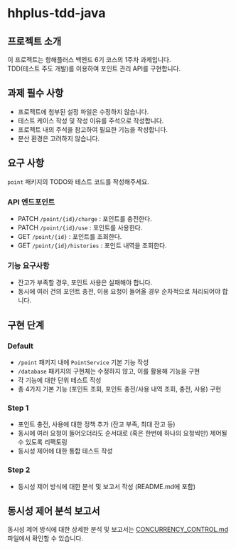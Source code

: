 # hhplus-tdd-java

## 프로젝트 소개
이 프로젝트는 항해플러스 백엔드 6기 코스의 1주차 과제입니다.   
TDD(테스트 주도 개발)를 이용하여 포인트 관리 API를 구현합니다.

## 과제 필수 사항
- 프로젝트에 첨부된 설정 파일은 수정하지 않습니다.
- 테스트 케이스 작성 및 작성 이유를 주석으로 작성합니다.
- 프로젝트 내의 주석을 참고하여 필요한 기능을 작성합니다.
- 분산 환경은 고려하지 않습니다.

## 요구 사항
`point` 패키지의 TODO와 테스트 코드를 작성해주세요.

### API 엔드포인트
- PATCH `/point/{id}/charge` : 포인트를 충전한다.
- PATCH `/point/{id}/use` : 포인트를 사용한다.
- GET `/point/{id}` : 포인트를 조회한다.
- GET `/point/{id}/histories` : 포인트 내역을 조회한다.

### 기능 요구사항
- 잔고가 부족할 경우, 포인트 사용은 실패해야 합니다.
- 동시에 여러 건의 포인트 충전, 이용 요청이 들어올 경우 순차적으로 처리되어야 합니다.

## 구현 단계

### Default
- `/point` 패키지 내에 `PointService` 기본 기능 작성
- `/database` 패키지의 구현체는 수정하지 않고, 이를 활용해 기능을 구현
- 각 기능에 대한 단위 테스트 작성
- 총 4가지 기본 기능 (포인트 조회, 포인트 충전/사용 내역 조회, 충전, 사용) 구현

### Step 1
- 포인트 충전, 사용에 대한 정책 추가 (잔고 부족, 최대 잔고 등)
- 동시에 여러 요청이 들어오더라도 순서대로 (혹은 한번에 하나의 요청씩만) 제어될 수 있도록 리팩토링
- 동시성 제어에 대한 통합 테스트 작성

### Step 2
- 동시성 제어 방식에 대한 분석 및 보고서 작성 (README.md에 포함)

## 동시성 제어 분석 보고서

동시성 제어 방식에 대한 상세한 분석 및 보고서는 [CONCURRENCY_CONTROL.md](./CONCURRENCY_CONTROL.md) 파일에서 확인할 수 있습니다.